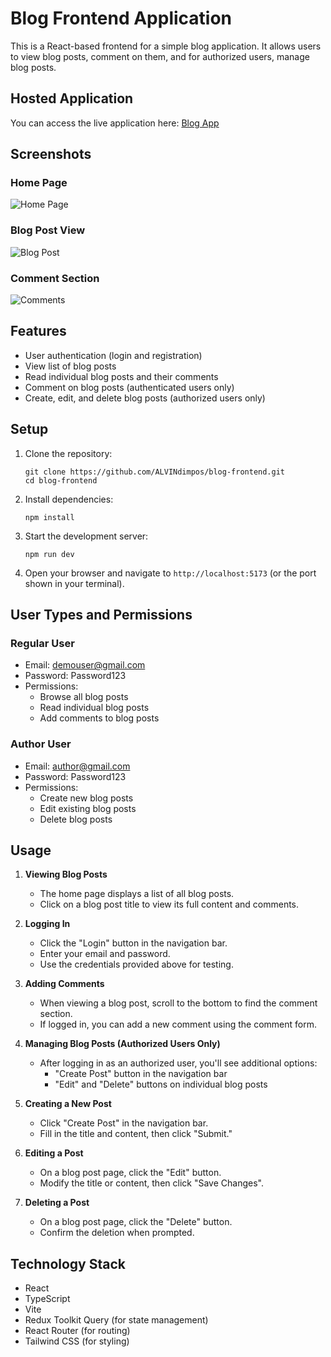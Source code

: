 # Blog Frontend Application

This is a React-based frontend for a simple blog application. It allows users to view blog posts, comment on them, and for authorized users, manage blog posts.

## Hosted Application

You can access the live application here: [Blog App](https://alvins-blog-hub.onrender.com/)

## Screenshots

### Home Page
![Home Page](blob:https://imgur.com/9370b077-7612-4776-8cc0-82e498033059)

### Blog Post View
![Blog Post](blob:https://imgur.com/2857edd8-aa6f-43c7-acde-f37ea0f86ff4)

### Comment Section
![Comments]([https://placeholder.com/comments-screenshot.png](https://i.imgur.com/N8alwi0.png))


## Features

- User authentication (login and registration)
- View list of blog posts
- Read individual blog posts and their comments
- Comment on blog posts (authenticated users only)
- Create, edit, and delete blog posts (authorized users only)

## Setup

1. Clone the repository:
   ```
   git clone https://github.com/ALVINdimpos/blog-frontend.git
   cd blog-frontend
   ```

2. Install dependencies:
   ```
   npm install
   ```

3. Start the development server:
   ```
   npm run dev
   ```

4. Open your browser and navigate to `http://localhost:5173` (or the port shown in your terminal).

## User Types and Permissions

### Regular User
- Email: demouser@gmail.com
- Password: Password123
- Permissions:
  - Browse all blog posts
  - Read individual blog posts
  - Add comments to blog posts

### Author User
- Email: author@gmail.com
- Password: Password123
- Permissions:
  - Create new blog posts
  - Edit existing blog posts
  - Delete blog posts

## Usage

1. **Viewing Blog Posts**
   - The home page displays a list of all blog posts.
   - Click on a blog post title to view its full content and comments.

2. **Logging In**
   - Click the "Login" button in the navigation bar.
   - Enter your email and password.
   - Use the credentials provided above for testing.

3. **Adding Comments**
   - When viewing a blog post, scroll to the bottom to find the comment section.
   - If logged in, you can add a new comment using the comment form.

4. **Managing Blog Posts (Authorized Users Only)**
   - After logging in as an authorized user, you'll see additional options:
     - "Create Post" button in the navigation bar
     - "Edit" and "Delete" buttons on individual blog posts

5. **Creating a New Post**
   - Click "Create Post" in the navigation bar.
   - Fill in the title and content, then click "Submit."

6. **Editing a Post**
   - On a blog post page, click the "Edit" button.
   - Modify the title or content, then click "Save Changes".

7. **Deleting a Post**
   - On a blog post page, click the "Delete" button.
   - Confirm the deletion when prompted.

## Technology Stack

- React
- TypeScript
- Vite
- Redux Toolkit Query (for state management)
- React Router (for routing)
- Tailwind CSS (for styling)
